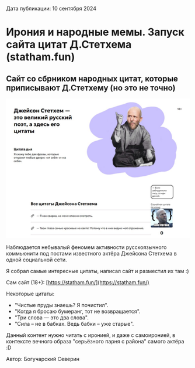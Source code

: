 <span>Дата публикации: 10 сентября 2024</span>

Ирония и народные мемы. Запуск сайта цитат Д.Стетхема (statham.fun)
=
Сайт со сбрником народных цитат, которые приписывают Д.Стетхему (но это не точно)
-
![Stethem](/images/art-images/samoironiya-stethem.jpg)

Наблюдается небывалый феномем активности русскоязычного коммьюнити под постами известного актёра Джейсона Стетхема в одной социальной сети.

Я собрал самые интересные цитаты, написал сайт и разместил их там :)

Сам сайт (18+): [https://statham.fun/](https://statham.fun/) 

Некоторые цитаты:

* "Чистые пруды знаешь? Я почистил".
* "Когда я бросаю бумеранг, тот не возвращается".
* "Три слова — это два слова".
* "Сила – не в бабках. Ведь бабки – уже старые".

Данный контент нужно читать с иронией, и даже с самоиронией, в контексте вечного образа "серьёзного парня с района" самого актёра :D



<span>Автор: Богучарский Северин</span>